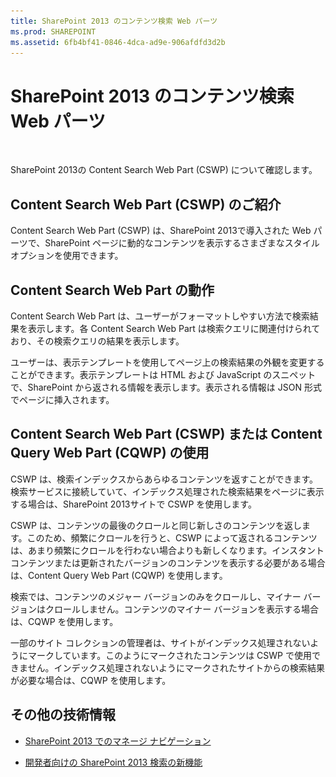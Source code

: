 ```yaml
---
title: SharePoint 2013 のコンテンツ検索 Web パーツ
ms.prod: SHAREPOINT
ms.assetid: 6fb4bf41-0846-4dca-ad9e-906afdfd3d2b
---
```



# SharePoint 2013 のコンテンツ検索 Web パーツ

  
    
    
![概要情報トピック](images/mod_icon_badge_conoverview.png)
  
    
    

  
    
    

  
    
    
SharePoint 2013の Content Search Web Part (CSWP) について確認します。
## Content Search Web Part (CSWP) のご紹介
<a name="SP15_CSWP_IntroducingCSWP"> </a>

Content Search Web Part (CSWP) は、SharePoint 2013で導入された Web パーツで、SharePoint ページに動的なコンテンツを表示するさまざまなスタイル オプションを使用できます。
  
    
    

## Content Search Web Part の動作
<a name="SP15_CSWP_HowCSWPWorks"> </a>

Content Search Web Part は、ユーザーがフォーマットしやすい方法で検索結果を表示します。各 Content Search Web Part は検索クエリに関連付けられており、その検索クエリの結果を表示します。
  
    
    
ユーザーは、表示テンプレートを使用してページ上の検索結果の外観を変更することができます。表示テンプレートは HTML および JavaScript のスニペットで、SharePoint から返される情報を表示します。表示される情報は JSON 形式でページに挿入されます。 
  
    
    

## Content Search Web Part (CSWP) または Content Query Web Part (CQWP) の使用
<a name="SP15_CSWP_WhenToUseCSWPorCQWP"> </a>

CSWP は、検索インデックスからあらゆるコンテンツを返すことができます。検索サービスに接続していて、インデックス処理された検索結果をページに表示する場合は、SharePoint 2013サイトで CSWP を使用します。 
  
    
    
CSWP は、コンテンツの最後のクロールと同じ新しさのコンテンツを返します。このため、頻繁にクロールを行うと、CSWP によって返されるコンテンツは、あまり頻繁にクロールを行わない場合よりも新しくなります。インスタント コンテンツまたは更新されたバージョンのコンテンツを表示する必要がある場合は、Content Query Web Part (CQWP) を使用します。
  
    
    
検索では、コンテンツのメジャー バージョンのみをクロールし、マイナー バージョンはクロールしません。コンテンツのマイナー バージョンを表示する場合は、CQWP を使用します。
  
    
    
一部のサイト コレクションの管理者は、サイトがインデックス処理されないようにマークしています。このようにマークされたコンテンツは CSWP で使用できません。インデックス処理されないようにマークされたサイトからの検索結果が必要な場合は、CQWP を使用します。
  
    
    

## その他の技術情報
<a name="SP15_CSWP_AdditionalResources"> </a>


-  [SharePoint 2013 でのマネージ ナビゲーション](managed-navigation-in-sharepoint-2013.md)
    
  
-  [開発者向けの SharePoint 2013 検索の新機能](what-s-new-in-sharepoint-2013-search-for-developers.md)
    
  

